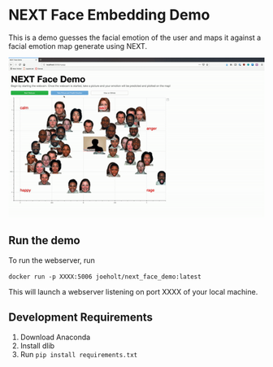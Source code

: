 # NEXT Face Embedding Demo

This is a demo guesses the facial emotion of the user and maps it against a facial emotion map generate using NEXT.

![NEXT Demo Video](vids/next_face_demo.gif)

## Run the demo

To run the webserver, run

`docker run -p XXXX:5006 joeholt/next_face_demo:latest`

This will launch a webserver listening on port XXXX of your local machine.

## Development Requirements

1. Download Anaconda
2. Install dlib
3. Run `pip install requirements.txt`

